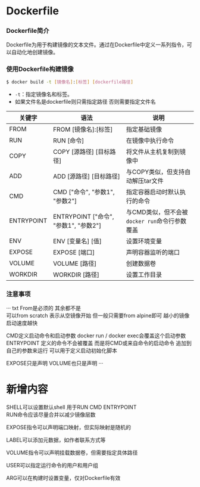 # Dockerfile

### Dockerfile简介
Dockerfile为用于构建镜像的文本文件。通过在Dockerfile中定义一系列指令，可以自动化地创建镜像。

### 使用Dockerfile构建镜像
```sh
$ docker build -t [镜像名]:[标签] [dockerfile路径]
```
- `-t`：指定镜像名和标签。
- 如果文件名是dockerfile则只需指定路径 否则需要指定文件名

| 关键字       | 语法                                 | 说明                                                         |
|--------------|--------------------------------------|--------------------------------------------------------------|
| FROM         | FROM [镜像名]:[标签]                 | 指定基础镜像                                                 |
| RUN          | RUN [命令]                           | 在镜像中执行命令                                             |
| COPY         | COPY [源路径] [目标路径]             | 将文件从主机复制到镜像中                                     |
| ADD          | ADD [源路径] [目标路径]             | 与COPY类似，但支持自动解压tar文件                           |
| CMD          | CMD ["命令", "参数1", "参数2"]       | 指定容器启动时默认执行的命令                                 |
| ENTRYPOINT   | ENTRYPOINT ["命令", "参数1", "参数2"] | 与CMD类似，但不会被`docker run`命令行参数覆盖               |
| ENV          | ENV [变量名] [值]                   | 设置环境变量                                                 |
| EXPOSE       | EXPOSE [端口]                       | 声明容器监听的端口                                           |
| VOLUME       | VOLUME [路径]                       | 创建数据卷                                                   |
| WORKDIR      | WORKDIR [路径]                       | 设置工作目录                                                 |

### 注意事项
··· txt
From是必须的 其余都不是  
可以from scratch 表示从空镜像开始
但一般只需要from alpine即可
越小的镜像启动速度越快

CMD定义启动命令和启动参数 docker run / docker exec会覆盖这个启动参数  
ENTRYPOINT 定义的命令不会被覆盖 而是将CMD或来自命令的启动命令 追加到自己的参数来运行 可以用于定义启动初始化脚本  

EXPOSE只是声明
VOLUME也只是声明
···
# 新增内容
SHELL可以设置默认shell 用于RUN CMD ENTRYPOINT  
RUN命令应该尽量合并以减少镜像层数

EXPOSE指令可以声明端口映射，但实际映射是随机的

LABEL可以添加元数据，如作者联系方式等

VOLUME指令可以声明挂载数据卷，但需要指定具体路径

USER可以指定运行命令的用户和用户组

ARG可以在构建时设置变量，仅对Dockerfile有效